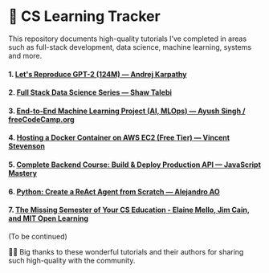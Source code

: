 # 🚀 CS Learning Tracker

This repository documents high-quality tutorials I’ve completed in areas such as full-stack development, data science, machine learning, systems and more.

#### 1. [Let's Reproduce GPT-2 (124M) — Andrej Karpathy](https://www.youtube.com/watch?v=l8pRSuU81PU)

#### 2. [Full Stack Data Science Series — Shaw Talebi](https://www.youtube.com/playlist?list=PLz-ep5RbHosWmAt-AMK0MBgh3GeSvbCmL)

#### 3. [End-to-End Machine Learning Project (AI, MLOps) — Ayush Singh / freeCodeCamp.org](https://www.youtube.com/watch?v=o6vbe5G7xNo)

#### 4. [Hosting a Docker Container on AWS EC2 (Free Tier) — Vincent Stevenson](https://www.youtube.com/watch?v=qNIniDftAcU)

#### 5. [Complete Backend Course: Build & Deploy Production API — JavaScript Mastery](https://www.youtube.com/watch?v=rOpEN1JDaD0)

#### 6. [Python: Create a ReAct Agent from Scratch — Alejandro AO](https://www.youtube.com/watch?v=hKVhRA9kfeM&t=3228s)

#### 7. [The Missing Semester of Your CS Education - Elaine Mello, Jim Cain, and MIT Open Learning](https://missing.csail.mit.edu/)

(To be continued)

🤍💙 Big thanks to these wonderful tutorials and their authors for sharing such high-quality with the community.
